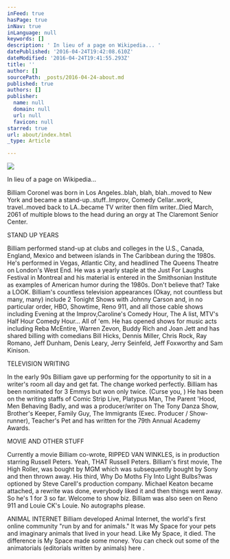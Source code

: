 ```yaml
---
inFeed: true
hasPage: true
inNav: true
inLanguage: null
keywords: []
description: ' In lieu of a page on Wikipedia... '
datePublished: '2016-04-24T19:42:08.610Z'
dateModified: '2016-04-24T19:41:55.293Z'
title: ''
author: []
sourcePath: _posts/2016-04-24-about.md
published: true
authors: []
publisher:
  name: null
  domain: null
  url: null
  favicon: null
starred: true
url: about/index.html
_type: Article

---
```

![](https://the-grid-user-content.s3-us-west-2.amazonaws.com/48eeef7a-5cd5-461d-90a8-df5291ac1f37.jpg)

In lieu of a page on Wikipedia... 

Billiam Coronel was born in Los Angeles..blah, blah, blah..moved to New York and became a stand-up..stuff..Improv, Comedy Cellar..work, travel..moved back to LA..became TV writer then film writer..Died March, 2061 of multiple blows to the head during an orgy at The Claremont Senior Center.

STAND UP YEARS 

Billiam performed stand-up at clubs and colleges in the U.S., Canada, England, Mexico and between islands in The Caribbean during the 1980s. He's performed in Vegas, Atlantic City, and headlined The Queens Theatre on London's West End. He was a yearly staple at the Just For Laughs Festival in Montreal and his material is entered in the Smithsonian Institute as examples of American humor during the 1980s. Don't believe that? Take a LOOK. Billiam's countless television appearances (Okay, not countless but many, many) include 2 Tonight Shows with Johnny Carson and, in no particular order, HBO, Showtime, Reno 911, and all those cable shows including Evening at the Improv,Caroline's Comedy Hour, The A list, MTV's Half Hour Comedy Hour... All of 'em. He has opened shows for music acts including Reba McEntire, Warren Zevon, Buddy Rich and Joan Jett and has shared billing with comedians Bill Hicks, Dennis Miller, Chris Rock, Ray Romano, Jeff Dunham, Denis Leary, Jerry Seinfeld, Jeff Foxworthy and Sam Kinison. 

TELEVISION WRITING

In the early 90s Billiam gave up performing for the opportunity to sit in a writer's room all day and get fat. The change worked perfectly. Billiam has been nominated for 3 Emmys but won only twice. (Curse you, ) He has been on the writing staffs of Comic Strip Live, Platypus Man, The Parent 'Hood, Men Behaving Badly, and was a producer/writer on The Tony Danza Show, Brother's Keeper, Family Guy, The Immigrants (Exec. Producer / Show-runner), Teacher's Pet and has written for the 79th Annual Academy Awards. 

MOVIE AND OTHER STUFF 

Currently a movie Billiam co-wrote, RIPPED VAN WINKLES, is in production starring Russell Peters. Yeah, THAT Russell Peters. Billiam's first movie, The High Roller, was bought by MGM which was subsequently bought by Sony and then thrown away. His third, Why Do Moths Fly Into Light Bulbs?was optioned by Steve Carell's production company. Michael Keaton became attached, a rewrite was done, everybody liked it and then things went away. So he's 1 for 3 so far. Welcome to show biz. Billiam was also seen on Reno 911 and Louie CK's Louie. No autographs please. 

ANIMAL INTERNET Billiam developed Animal Internet, the world's first online community "run by and for animals." It was My Space for your pets and imaginary animals that lived in your head. Like My Space, it died. The difference is My Space made some money. You can check out some of the animatorials (editorials written by animals) here .